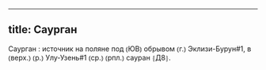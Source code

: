 
---
title: Саурган
---
Саурган
: источник на поляне под ⦅ЮВ⦆ обрывом ⦅г.⦆ Эклизи-Бурун#1, в ⦅верх.⦆ ⦅р.⦆ Улу-Узень#1 ⦅ср.⦆ ⦅рпл.⦆ сауран ⦃Д8⦄.
